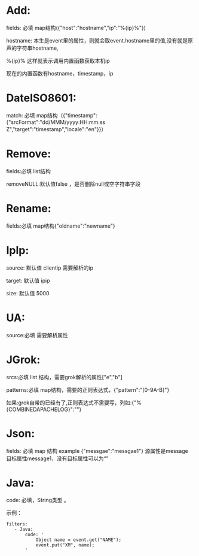 # Add:

   fields: 必填 map结构({"host":"hostname","ip":"%{ip}%"})
   
   hostname: 本生是event里的属性，则就会取event.hostname里的值,没有就是原声的字符串hostname,
   
   %{ip}% 这样就表示调用内置函数获取本机ip
   
   现在的内置函数有hostname，timestamp，ip

# DateISO8601:

   match: 必填 map结构（{"timestamp":{"srcFormat":"dd/MMM/yyyy:HH:mm:ss Z","target":"timestamp","locale":"en"}}）

# Remove:
  
  fields:必填 list结构

  removeNULL:默认值false ，是否删除null或空字符串字段

# Rename:

  fields:必填 map结构{"oldname":"newname"}

# IpIp:

  source: 默认值 clientip 需要解析的ip

  target: 默认值 ipip 

  size: 默认值 5000

# UA:

  source:必填 需要解析属性

# JGrok:

  srcs:必填 list 结构，需要grok解析的属性["e","b"]
  
  patterns:必填 map结构，需要的正则表达式，{"pattern":"[0-9A-B]"}
  
  如果:grok自带的已经有了,正则表达式不需要写，列如:{"%{COMBINEDAPACHELOG}":""}

# Json:

  fields: 必填 map 结构 example {"messgae":"messgae1"} 源属性是message  目标属性message1，没有目标属性可以为“”
   
# Java:
  code: 必填，String类型 。
  
  示例：
  ```
  filters:
     - Java:
         code: '
             Object name = event.get("NAME");
             event.put("XM", name);
         '
  ```
